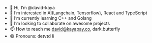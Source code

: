 - 👋 Hi, I’m @david-kaya
- 👀 I’m interested in AI(Langchain, Tensorflow), React and TypeScript
- 🌱 I’m currently learning C++ and Golang
- 💞️ I’m looking to collaborate on awesome projects
- 📫 How to reach me david@kayapay.co, dark.butterfly
- 😄 Pronouns: deɪvɪd li

<!---
david-kaya/david-kaya is a ✨ special ✨ repository because its `README.md` (this file) appears on your GitHub profile.
You can click the Preview link to take a look at your changes.
--->
